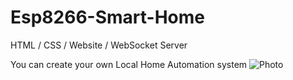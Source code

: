 # Esp8266-Smart-Home
HTML / CSS / Website / WebSocket Server

You can create your own Local Home Automation system
![Photo](https://github.com/Clefly20/Esp8266-Smart-House-/assets/85061917/ac8288fb-3b5c-4eaa-a1c6-cae90f848c5b)
